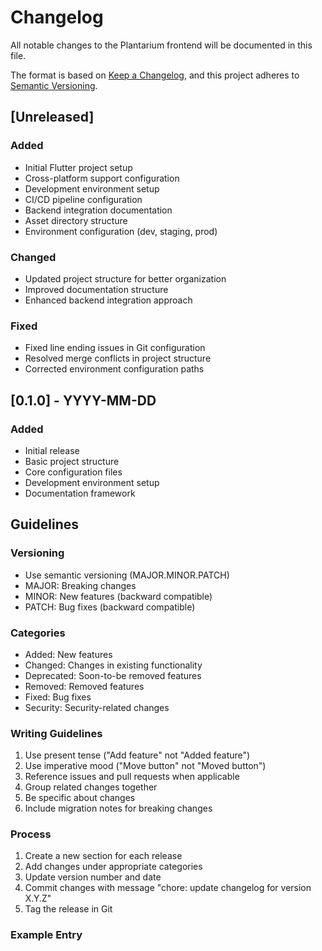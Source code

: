 # Changelog

All notable changes to the Plantarium frontend will be documented in this file.

The format is based on [Keep a Changelog](https://keepachangelog.com/en/1.0.0/),
and this project adheres to [Semantic Versioning](https://semver.org/spec/v2.0.0.html).

## [Unreleased]

### Added
- Initial Flutter project setup
- Cross-platform support configuration
- Development environment setup
- CI/CD pipeline configuration
- Backend integration documentation
- Asset directory structure
- Environment configuration (dev, staging, prod)

### Changed
- Updated project structure for better organization
- Improved documentation structure
- Enhanced backend integration approach

### Fixed
- Fixed line ending issues in Git configuration
- Resolved merge conflicts in project structure
- Corrected environment configuration paths

## [0.1.0] - YYYY-MM-DD

### Added
- Initial release
- Basic project structure
- Core configuration files
- Development environment setup
- Documentation framework

## Guidelines

### Versioning
- Use semantic versioning (MAJOR.MINOR.PATCH)
- MAJOR: Breaking changes
- MINOR: New features (backward compatible)
- PATCH: Bug fixes (backward compatible)

### Categories
- Added: New features
- Changed: Changes in existing functionality
- Deprecated: Soon-to-be removed features
- Removed: Removed features
- Fixed: Bug fixes
- Security: Security-related changes

### Writing Guidelines
1. Use present tense ("Add feature" not "Added feature")
2. Use imperative mood ("Move button" not "Moved button")
3. Reference issues and pull requests when applicable
4. Group related changes together
5. Be specific about changes
6. Include migration notes for breaking changes

### Process
1. Create a new section for each release
2. Add changes under appropriate categories
3. Update version number and date
4. Commit changes with message "chore: update changelog for version X.Y.Z"
5. Tag the release in Git

### Example Entry 